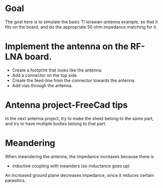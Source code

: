 # Goal
The goal here is to simulate the basic TI lorawan-antenna example, so that it fits on the board, and do the appropriate 50 ohm impedance matching for it.

# Implement the antenna on the RF-LNA board.
- Create a footprint that looks like the antenna.
- Add a connector on the top side.
- Create the feed-line from the connector towards the antenna.
- Add vias through the antenna.

# Antenna project-FreeCad tips
In the next antenna project, try to make the sheet belong to the same part, and try to have multiple bodies belong to that part.

# Meandering 
When meandering the antenna, the impedance increases because there is
- inductive coupling with meanders (so inductance goes up)

An increased ground plane decreases impedance, since it reduces certain parasitics.
